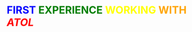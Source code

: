 # <span style="color: blue">FIRST</span> <span style="color: green">EXPERIENCE</span> <span style="color: yellow">WORKING</span> <span style="color: orange">WITH</span> <span style="color: red">*ATOL*</span>
